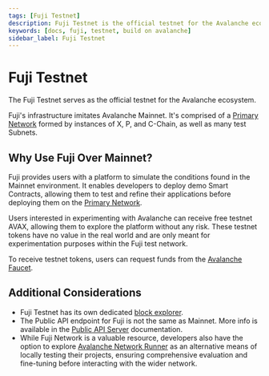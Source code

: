 ```yaml
---
tags: [Fuji Testnet]
description: Fuji Testnet is the official testnet for the Avalanche ecosystem.
keywords: [docs, fuji, testnet, build on avalanche]
sidebar_label: Fuji Testnet
---
```


# Fuji Testnet

The Fuji Testnet serves as the official testnet for the Avalanche ecosystem. 

Fuji's infrastructure imitates Avalanche Mainnet. It's comprised of a
[Primary Network](/learn/avalanche/avalanche-platform.md) formed by instances of X, P, and C-Chain,
as well as many test Subnets. 

## Why Use Fuji Over Mainnet?

Fuji provides users with a platform to simulate the conditions found in the Mainnet environment. It
enables developers to deploy demo Smart Contracts, allowing them to test and refine their applications
before deploying them on the [Primary Network](/learn/avalanche/avalanche-platform.md). 

Users interested in experimenting with Avalanche can receive free testnet AVAX, allowing them to
explore the platform without any risk. These testnet tokens have no value in the real world and are
only meant for experimentation purposes within the Fuji test network. 

To receive testnet tokens, users can request funds from the
[Avalanche Faucet](/build/dapp/smart-contracts/get-funds-faucet.md). 

## Additional Considerations

- Fuji Testnet has its own dedicated [block explorer](https://subnets-test.avax.network/). 
- The Public API endpoint for Fuji is not the same as Mainnet. More info is available in the
[Public API Server](/tooling/rpc-providers.md) 
documentation.
- While Fuji Network is a valuable resource, developers also
have the option to explore
[Avalanche Network Runner](https://docs.avax.network/quickstart/tools-list#avalanche-network-runner-anr)
as an alternative means of locally testing their projects, ensuring comprehensive evaluation and 
fine-tuning before interacting with the wider network. 
